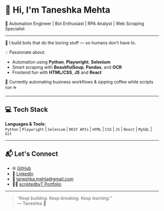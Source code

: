 # 👋 Hi, I'm Taneshka Mehta

🎯 Automation Engineer | Bot Enthusiast | RPA Analyst | Web Scraping Specialist

---

🚀 I build bots that do the boring stuff — so humans don’t have to.

💡 Passionate about:
- Automation using **Python**, **Playwright**, **Selenium**
- Smart scraping with **BeautifulSoup**, **Pandas**, and **OCR**
- Frontend fun with **HTML/CSS**, **JS** and **React**

📌 Currently automating business workflows & sipping coffee while scripts run ☕

---

## 💻 Tech Stack
**Languages & Tools:**  
`Python` | `Playwright` | `Selenium` | `REST APIs` | `HTML` | `CSS` | `JS` | `React` | `MySQL` | `Git`

---

## 📬 Let's Connect
- 🌐 [GitHub](https://github.com/scriptedbyT)
- 💼 [LinkedIn](https://www.linkedin.com/in/taneshka-mehta-2145341a7/)
- 📧 taneshka.mehta@gmail.com
- 🧑‍💻 [scriptedbyT Portfolio](https://scriptedbyt.github.io/)

---

> _“Keep building. Keep breaking. Keep learning.”_  
> — Taneshka 🚀
